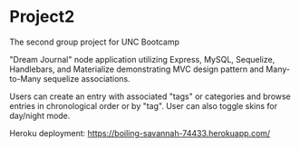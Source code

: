 # Project2

The second group project for UNC Bootcamp

"Dream Journal" node application utilizing Express, MySQL, Sequelize, Handlebars, and Materialize demonstrating MVC design pattern and Many-to-Many sequelize associations. 

Users can create an entry with associated "tags" or categories and browse entries in chronological order or by "tag". User can also toggle skins for day/night mode. 

Heroku deployment: https://boiling-savannah-74433.herokuapp.com/